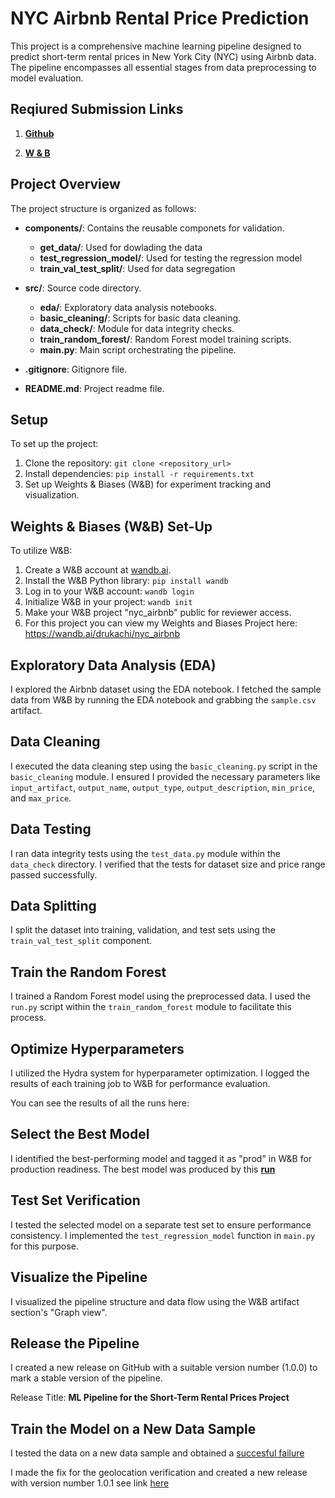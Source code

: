 # NYC Airbnb Rental Price Prediction

This project is a comprehensive machine learning pipeline designed to predict short-term rental prices in New York City (NYC) using Airbnb data. The pipeline encompasses all essential stages from data preprocessing to model evaluation.

## Reqiured Submission Links
1. [**Github**](https://github.com/DrUkachi/build-ml-pipeline-for-short-term-rental-prices)

2. [**W & B**](https://wandb.ai/drukachi/nyc_airbnb)


## Project Overview

The project structure is organized as follows:

- **components/**: Contains the reusable componets for validation.

   - **get_data/**: Used for dowlading the data
   - **test_regression_model/**: Used for testing the regression model
   - **train_val_test_split/**: Used for data segregation

- **src/**: Source code directory.
  - **eda/**: Exploratory data analysis notebooks.
  - **basic_cleaning/**: Scripts for basic data cleaning.
  - **data_check/**: Module for data integrity checks.
  - **train_random_forest/**: Random Forest model training scripts.
  - **main.py**: Main script orchestrating the pipeline.
- **.gitignore**: Gitignore file.
- **README.md**: Project readme file.

## Setup

To set up the project:

1. Clone the repository: `git clone <repository_url>`
2. Install dependencies: `pip install -r requirements.txt`
3. Set up Weights & Biases (W&B) for experiment tracking and visualization.

## Weights & Biases (W&B) Set-Up

To utilize W&B:

1. Create a W&B account at [wandb.ai](https://wandb.ai).
2. Install the W&B Python library: `pip install wandb`
3. Log in to your W&B account: `wandb login`
4. Initialize W&B in your project: `wandb init`
5. Make your W&B project "nyc_airbnb" public for reviewer access.
6. For this project you can view my Weights and Biases Project here: https://wandb.ai/drukachi/nyc_airbnb



## Exploratory Data Analysis (EDA)

I explored the Airbnb dataset using the EDA notebook. I fetched the sample data from W&B by running the EDA notebook and grabbing the `sample.csv` artifact.

## Data Cleaning

I executed the data cleaning step using the `basic_cleaning.py` script in the `basic_cleaning` module. I ensured I provided the necessary parameters like `input_artifact`, `output_name`, `output_type`, `output_description`, `min_price`, and `max_price`.

## Data Testing

I ran data integrity tests using the `test_data.py` module within the `data_check` directory. I verified that the tests for dataset size and price range passed successfully.

## Data Splitting

I split the dataset into training, validation, and test sets using the `train_val_test_split` component.

## Train the Random Forest

I trained a Random Forest model using the preprocessed data. I used the `run.py` script within the `train_random_forest` module to facilitate this process.

## Optimize Hyperparameters

I utilized the Hydra system for hyperparameter optimization. I logged the results of each training job to W&B for performance evaluation.

You can see the results of all the runs here:

## Select the Best Model

I identified the best-performing model and tagged it as "prod" in W&B for production readiness. The best model was produced by this [**run**](https://wandb.ai/drukachi/nyc_airbnb/runs/8yirec5y?nw=nwuserdrukachi)

## Test Set Verification

I tested the selected model on a separate test set to ensure performance consistency. I implemented the `test_regression_model` function in `main.py` for this purpose.

## Visualize the Pipeline

I visualized the pipeline structure and data flow using the W&B artifact section's "Graph view".

## Release the Pipeline

I created a new release on GitHub with a suitable version number (1.0.0) to mark a stable version of the pipeline. 

Release Title: **ML Pipeline for the Short-Term Rental Prices Project**

## Train the Model on a New Data Sample

I tested the data on a new data sample and obtained a [succesful failure](https://wandb.ai/drukachi/nyc_airbnb/runs/laafrfc6/overview?nw=nwuserdrukachi)

I made the fix for the geolocation verification and created a new release with version number 1.0.1 see link [here](https://github.com/DrUkachi/build-ml-pipeline-for-short-term-rental-prices/releases/tag/1.0.1)
